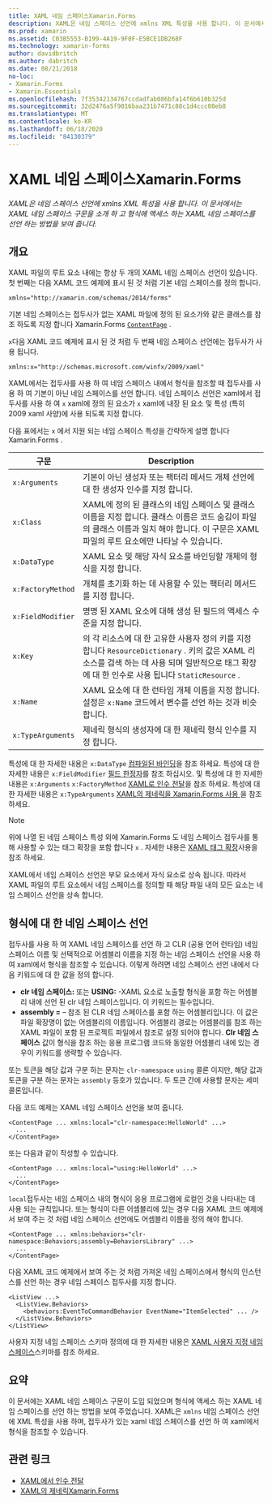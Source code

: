 ```yaml
---
title: XAML 네임 스페이스Xamarin.Forms
description: XAML은 네임 스페이스 선언에 xmlns XML 특성을 사용 합니다. 이 문서에서는 XAML 네임 스페이스 구문을 소개 하 고 형식에 액세스 하는 XAML 네임 스페이스를 선언 하는 방법을 보여 줍니다.
ms.prod: xamarin
ms.assetid: C03B5553-B199-4A19-9F0F-E5BCE1DB268F
ms.technology: xamarin-forms
author: davidbritch
ms.author: dabritch
ms.date: 08/21/2018
no-loc:
- Xamarin.Forms
- Xamarin.Essentials
ms.openlocfilehash: 7f35342134767ccdadfab086bfa14f6b610b325d
ms.sourcegitcommit: 32d2476a5f9016baa231b7471c88c1d4ccc08eb8
ms.translationtype: MT
ms.contentlocale: ko-KR
ms.lasthandoff: 06/18/2020
ms.locfileid: "84130379"
---
```

# <a name="xaml-namespaces-in-xamarinforms"></a>XAML 네임 스페이스Xamarin.Forms

_XAML은 네임 스페이스 선언에 xmlns XML 특성을 사용 합니다. 이 문서에서는 XAML 네임 스페이스 구문을 소개 하 고 형식에 액세스 하는 XAML 네임 스페이스를 선언 하는 방법을 보여 줍니다._

## <a name="overview"></a>개요

XAML 파일의 루트 요소 내에는 항상 두 개의 XAML 네임 스페이스 선언이 있습니다. 첫 번째는 다음 XAML 코드 예제에 표시 된 것 처럼 기본 네임 스페이스를 정의 합니다.

```xaml
xmlns="http://xamarin.com/schemas/2014/forms"
```

기본 네임 스페이스는 접두사가 없는 XAML 파일에 정의 된 요소가와 같은 클래스를 참조 하도록 지정 합니다 Xamarin.Forms [`ContentPage`](xref:Xamarin.Forms.ContentPage) .

`x`다음 XAML 코드 예제에 표시 된 것 처럼 두 번째 네임 스페이스 선언에는 접두사가 사용 됩니다.

```xaml
xmlns:x="http://schemas.microsoft.com/winfx/2009/xaml"
```

XAML에서는 접두사를 사용 하 여 네임 스페이스 내에서 형식을 참조할 때 접두사를 사용 하 여 기본이 아닌 네임 스페이스를 선언 합니다. 네임 스페이스 선언은 xaml에서 접두사를 사용 하 여 `x` xaml에 정의 된 요소가 `x` xaml에 내장 된 요소 및 특성 (특히 2009 xaml 사양)에 사용 되도록 지정 합니다.

다음 표에서는 `x` 에서 지원 되는 네임 스페이스 특성을 간략하게 설명 합니다 Xamarin.Forms .

|구문|Description|
|--- |--- |
|`x:Arguments`|기본이 아닌 생성자 또는 팩터리 메서드 개체 선언에 대 한 생성자 인수를 지정 합니다.|
|`x:Class`|XAML에 정의 된 클래스의 네임 스페이스 및 클래스 이름을 지정 합니다. 클래스 이름은 코드 숨김이 파일의 클래스 이름과 일치 해야 합니다. 이 구문은 XAML 파일의 루트 요소에만 나타날 수 있습니다.|
|`x:DataType`|XAML 요소 및 해당 자식 요소를 바인딩할 개체의 형식을 지정 합니다.|
|`x:FactoryMethod`|개체를 초기화 하는 데 사용할 수 있는 팩터리 메서드를 지정 합니다.|
|`x:FieldModifier`|명명 된 XAML 요소에 대해 생성 된 필드의 액세스 수준을 지정 합니다.|
|`x:Key`|의 각 리소스에 대 한 고유한 사용자 정의 키를 지정 합니다 `ResourceDictionary` . 키의 값은 XAML 리소스를 검색 하는 데 사용 되며 일반적으로 태그 확장에 대 한 인수로 사용 됩니다 `StaticResource` .|
|`x:Name`|XAML 요소에 대 한 런타임 개체 이름을 지정 합니다. 설정은 `x:Name` 코드에서 변수를 선언 하는 것과 비슷합니다.|
|`x:TypeArguments`|제네릭 형식의 생성자에 대 한 제네릭 형식 인수를 지정 합니다.|

특성에 대 한 자세한 내용은 `x:DataType` [컴파일된 바인딩](~/xamarin-forms/app-fundamentals/data-binding/compiled-bindings.md)을 참조 하세요. 특성에 대 한 자세한 내용은 `x:FieldModifier` [필드 한정자](~/xamarin-forms/xaml/field-modifiers.md)를 참조 하십시오. 및 특성에 대 한 자세한 내용은 `x:Arguments` `x:FactoryMethod` [XAML로 인수 전달](~/xamarin-forms/xaml/passing-arguments.md)을 참조 하세요. 특성에 대 한 자세한 내용은 `x:TypeArguments` [XAML의 제네릭을 Xamarin.Forms 사용 ](generics.md)을 참조 하세요.

> [!NOTE]
> 위에 나열 된 네임 스페이스 특성 외에 Xamarin.Forms 도 네임 스페이스 접두사를 통해 사용할 수 있는 태그 확장을 포함 합니다 `x` . 자세한 내용은 [XAML 태그 확장](~/xamarin-forms/xaml/markup-extensions/consuming.md)사용을 참조 하세요.

XAML에서 네임 스페이스 선언은 부모 요소에서 자식 요소로 상속 됩니다. 따라서 XAML 파일의 루트 요소에서 네임 스페이스를 정의할 때 해당 파일 내의 모든 요소는 네임 스페이스 선언을 상속 합니다.

## <a name="declaring-namespaces-for-types"></a>형식에 대 한 네임 스페이스 선언

접두사를 사용 하 여 XAML 네임 스페이스를 선언 하 고 CLR (공용 언어 런타임) 네임 스페이스 이름 및 선택적으로 어셈블리 이름을 지정 하는 네임 스페이스 선언을 사용 하 여 xaml에서 형식을 참조할 수 있습니다. 이렇게 하려면 네임 스페이스 선언 내에서 다음 키워드에 대 한 값을 정의 합니다.

- **clr 네임 스페이스:** 또는 **USING:** -XAML 요소로 노출할 형식을 포함 하는 어셈블리 내에 선언 된 clr 네임 스페이스입니다. 이 키워드는 필수입니다.
- **assembly =** – 참조 된 CLR 네임 스페이스를 포함 하는 어셈블리입니다. 이 값은 파일 확장명이 없는 어셈블리의 이름입니다. 어셈블리 경로는 어셈블리를 참조 하는 XAML 파일이 포함 된 프로젝트 파일에서 참조로 설정 되어야 합니다. **Clr 네임 스페이스** 값이 형식을 참조 하는 응용 프로그램 코드와 동일한 어셈블리 내에 있는 경우이 키워드를 생략할 수 있습니다.

또는 토큰을 해당 값과 구분 하는 문자는 `clr-namespace` `using` 콜론 이지만, 해당 값과 토큰을 구분 하는 문자는 `assembly` 등호가 있습니다. 두 토큰 간에 사용할 문자는 세미콜론입니다.

다음 코드 예제는 XAML 네임 스페이스 선언을 보여 줍니다.

```xaml
<ContentPage ... xmlns:local="clr-namespace:HelloWorld" ...>
  ...
</ContentPage>
```

또는 다음과 같이 작성할 수 있습니다.

```xaml
<ContentPage ... xmlns:local="using:HelloWorld" ...>
  ...
</ContentPage>
```

`local`접두사는 네임 스페이스 내의 형식이 응용 프로그램에 로컬인 것을 나타내는 데 사용 되는 규칙입니다. 또는 형식이 다른 어셈블리에 있는 경우 다음 XAML 코드 예제에서 보여 주는 것 처럼 네임 스페이스 선언에도 어셈블리 이름을 정의 해야 합니다.

```xaml
<ContentPage ... xmlns:behaviors="clr-namespace:Behaviors;assembly=BehaviorsLibrary" ...>
  ...
</ContentPage>
```

다음 XAML 코드 예제에서 보여 주는 것 처럼 가져온 네임 스페이스에서 형식의 인스턴스를 선언 하는 경우 네임 스페이스 접두사를 지정 합니다.

```xaml
<ListView ...>
  <ListView.Behaviors>
    <behaviors:EventToCommandBehavior EventName="ItemSelected" ... />
  </ListView.Behaviors>
</ListView>
```

사용자 지정 네임 스페이스 스키마 정의에 대 한 자세한 내용은 [XAML 사용자 지정 네임 스페이스](custom-namespace-schemas.md)스키마를 참조 하세요.

## <a name="summary"></a>요약

이 문서에는 XAML 네임 스페이스 구문이 도입 되었으며 형식에 액세스 하는 XAML 네임 스페이스를 선언 하는 방법을 보여 주었습니다. XAML은 `xmlns` 네임 스페이스 선언에 XML 특성을 사용 하며, 접두사가 있는 xaml 네임 스페이스를 선언 하 여 xaml에서 형식을 참조할 수 있습니다.

## <a name="related-links"></a>관련 링크

- [XAML에서 인수 전달](~/xamarin-forms/xaml/passing-arguments.md)
- [XAML의 제네릭Xamarin.Forms](generics.md)
